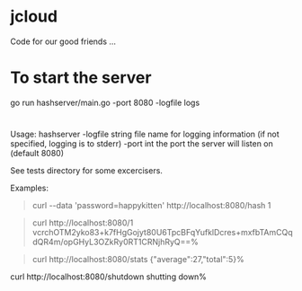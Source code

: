 # jcloud
Code for our good friends ...

# To start the server
go run hashserver/main.go -port 8080 -logfile logs    

#
Usage: hashserver
  -logfile string
    	file name for logging information (if not specified, logging is to stderr)
  -port int
    	the port the server will listen on (default 8080)

See tests directory for some excercisers.

Examples:
> curl --data 'password=happykitten' http://localhost:8080/hash
1

> curl http://localhost:8080/1
vcrchOTM2yko83+k7fHgGojyt80U6TpcBFqYufklDcres+mxfbTAmCQqdQR4m/opGHyL3OZkRy0RT1CRNjhRyQ==%  

> curl http://localhost:8080/stats
{"average":27,"total":5}%   

curl http://localhost:8080/shutdown
shutting down%            
